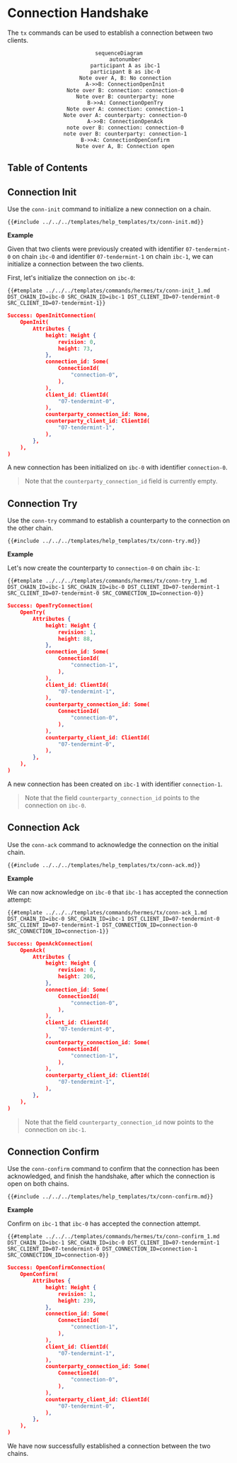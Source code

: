 # Connection Handshake

The `tx` commands can be used to establish a connection between two clients.

<center>

```mermaid
sequenceDiagram
    autonumber
    participant A as ibc-1
    participant B as ibc-0
    Note over A, B: No connection
    A->>B: ConnectionOpenInit
    Note over B: connection: connection-0
    Note over B: counterparty: none
    B->>A: ConnectionOpenTry
    Note over A: connection: connection-1
    Note over A: counterparty: connection-0
    A->>B: ConnectionOpenAck
    note over B: connection: connection-0
    note over B: counterparty: connection-1
    B->>A: ConnectionOpenConfirm
    Note over A, B: Connection open
```

</center>

## Table of Contents

<!-- toc -->

## Connection Init

Use the `conn-init` command to initialize a new connection on a chain.

```shell
{{#include ../../../templates/help_templates/tx/conn-init.md}}
```

__Example__

Given that two clients were previously created with identifier `07-tendermint-0` on chain `ibc-0` and
identifier `07-tendermint-1` on chain `ibc-1`, we can initialize a connection between the two clients.

First, let's initialize the connection on `ibc-0`:

```shell
{{#template ../../../templates/commands/hermes/tx/conn-init_1.md DST_CHAIN_ID=ibc-0 SRC_CHAIN_ID=ibc-1 DST_CLIENT_ID=07-tendermint-0 SRC_CLIENT_ID=07-tendermint-1}}
```

```json
Success: OpenInitConnection(
    OpenInit(
        Attributes {
            height: Height {
                revision: 0,
                height: 73,
            },
            connection_id: Some(
                ConnectionId(
                    "connection-0",
                ),
            ),
            client_id: ClientId(
                "07-tendermint-0",
            ),
            counterparty_connection_id: None,
            counterparty_client_id: ClientId(
                "07-tendermint-1",
            ),
        },
    ),
)
```

A new connection has been initialized on `ibc-0` with identifier `connection-0`.

> Note that the `counterparty_connection_id` field is currently empty.


## Connection Try

Use the `conn-try` command to establish a counterparty to the connection on the other chain.

```shell
{{#include ../../../templates/help_templates/tx/conn-try.md}}
```

__Example__

Let's now create the counterparty to `connection-0` on chain `ibc-1`:

```shell
{{#template ../../../templates/commands/hermes/tx/conn-try_1.md DST_CHAIN_ID=ibc-1 SRC_CHAIN_ID=ibc-0 DST_CLIENT_ID=07-tendermint-1 SRC_CLIENT_ID=07-tendermint-0 SRC_CONNECTION_ID=connection-0}}
```

```json
Success: OpenTryConnection(
    OpenTry(
        Attributes {
            height: Height {
                revision: 1,
                height: 88,
            },
            connection_id: Some(
                ConnectionId(
                    "connection-1",
                ),
            ),
            client_id: ClientId(
                "07-tendermint-1",
            ),
            counterparty_connection_id: Some(
                ConnectionId(
                    "connection-0",
                ),
            ),
            counterparty_client_id: ClientId(
                "07-tendermint-0",
            ),
        },
    ),
)
```

A new connection has been created on `ibc-1` with identifier `connection-1`.

> Note that the field `counterparty_connection_id` points to the connection on `ibc-0`.


## Connection Ack

Use the `conn-ack` command to acknowledge the connection on the initial chain.

```shell
{{#include ../../../templates/help_templates/tx/conn-ack.md}}
```

__Example__

We can now acknowledge on `ibc-0` that `ibc-1` has accepted the connection attempt:

```shell
{{#template ../../../templates/commands/hermes/tx/conn-ack_1.md DST_CHAIN_ID=ibc-0 SRC_CHAIN_ID=ibc-1 DST_CLIENT_ID=07-tendermint-0 SRC_CLIENT_ID=07-tendermint-1 DST_CONNECTION_ID=connection-0 SRC_CONNECTION_ID=connection-1}}
```

```json
Success: OpenAckConnection(
    OpenAck(
        Attributes {
            height: Height {
                revision: 0,
                height: 206,
            },
            connection_id: Some(
                ConnectionId(
                    "connection-0",
                ),
            ),
            client_id: ClientId(
                "07-tendermint-0",
            ),
            counterparty_connection_id: Some(
                ConnectionId(
                    "connection-1",
                ),
            ),
            counterparty_client_id: ClientId(
                "07-tendermint-1",
            ),
        },
    ),
)
```

> Note that the field `counterparty_connection_id` now points to the connection on `ibc-1`.


## Connection Confirm

Use the `conn-confirm` command to confirm that the connection has been acknowledged,
and finish the handshake, after which the connection is open on both chains.

```shell
{{#include ../../../templates/help_templates/tx/conn-confirm.md}}
```

__Example__

Confirm on `ibc-1` that `ibc-0` has accepted the connection attempt.

```shell
{{#template ../../../templates/commands/hermes/tx/conn-confirm_1.md DST_CHAIN_ID=ibc-1 SRC_CHAIN_ID=ibc-0 DST_CLIENT_ID=07-tendermint-1 SRC_CLIENT_ID=07-tendermint-0 DST_CONNECTION_ID=connection-1 SRC_CONNECTION_ID=connection-0}}
```

```json
Success: OpenConfirmConnection(
    OpenConfirm(
        Attributes {
            height: Height {
                revision: 1,
                height: 239,
            },
            connection_id: Some(
                ConnectionId(
                    "connection-1",
                ),
            ),
            client_id: ClientId(
                "07-tendermint-1",
            ),
            counterparty_connection_id: Some(
                ConnectionId(
                    "connection-0",
                ),
            ),
            counterparty_client_id: ClientId(
                "07-tendermint-0",
            ),
        },
    ),
)
```

We have now successfully established a connection between the two chains.

